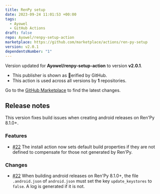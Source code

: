 ```yaml
---
title: RenPy setup
date: 2023-09-24 11:01:53 +00:00
tags:
  - Ayowel
  - GitHub Actions
draft: false
repo: Ayowel/renpy-setup-action
marketplace: https://github.com/marketplace/actions/ren-py-setup
version: v2.0.1
dependentsNumber: "1"
---
```



Version updated for **Ayowel/renpy-setup-action** to version **v2.0.1**.
- This publisher is shown as erified by GitHub.
- This action is used across all versions by **1** repositories.

Go to the [GitHub Marketplace](https://github.com/marketplace/actions/ren-py-setup) to find the latest changes.

## Release notes

This version fixes build issues when creating android releases on Ren'Py 8.1.0+.

### Features

* [#22](https://github.com/Ayowel/renpy-setup-action/pull/22) The install action now sets default build properties if they are not defined to compensate for those not generated by Ren'Py.

### Changes

* [#22](https://github.com/Ayowel/renpy-setup-action/pull/22) When building android releases on Ren'Py 8.1.0+, the file `.android.json` of `android.json` must set the key `update_keystores` to `false`. A log is generated if it is not.

